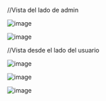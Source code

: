 //Vista del lado de admin

![image](https://github.com/user-attachments/assets/17eb3e21-5899-45da-8192-1d746a327f22)

![image](https://github.com/user-attachments/assets/711214d5-17a6-4aa7-8074-57afaf6d180b)

//Vista desde el lado del usuario 

![image](https://github.com/user-attachments/assets/a6811c63-ca15-4035-b093-6cd98ba284a6)

![image](https://github.com/user-attachments/assets/f381ffee-3c94-441f-9c3f-29ff3e0bfe78)

![image](https://github.com/user-attachments/assets/877764d9-b32a-4de3-b040-6d2c77f9e369)

